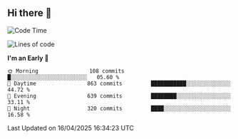 ## Hi there 👋

<!--
**Wangmerlyn/Wangmerlyn** is a ✨ _special_ ✨ repository because its `README.md` (this file) appears on your GitHub profile.

Here are some ideas to get you started:

- 🔭 I’m currently working on ...
- 🌱 I’m currently learning ...
- 👯 I’m looking to collaborate on ...
- 🤔 I’m looking for help with ...
- 💬 Ask me about ...
- 📫 How to reach me: ...
- 😄 Pronouns: ...
- ⚡ Fun fact: ...
-->
<!--START_SECTION:waka-->
![Code Time](http://img.shields.io/badge/Code%20Time-184%20hrs%2040%20mins-blue)

![Lines of code](https://img.shields.io/badge/From%20Hello%20World%20I%27ve%20Written-9.8%20million%20lines%20of%20code-blue)

**I'm an Early 🐤** 

```text
🌞 Morning                108 commits         █░░░░░░░░░░░░░░░░░░░░░░░░   05.60 % 
🌆 Daytime                863 commits         ███████████░░░░░░░░░░░░░░   44.72 % 
🌃 Evening                639 commits         ████████░░░░░░░░░░░░░░░░░   33.11 % 
🌙 Night                  320 commits         ████░░░░░░░░░░░░░░░░░░░░░   16.58 % 
```



 Last Updated on 16/04/2025 16:34:23 UTC
<!--END_SECTION:waka-->

